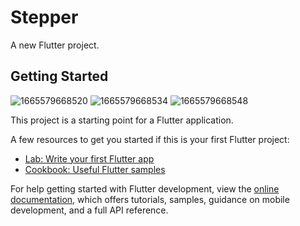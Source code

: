 # Stepper 

A new Flutter project.

## Getting Started
![1665579668520](https://user-images.githubusercontent.com/113710907/195349681-ddcb1652-486a-45e8-912f-9d87c933577a.jpg)
![1665579668534](https://user-images.githubusercontent.com/113710907/195349695-dd638011-29a3-4cb3-822f-ee171a073be0.jpg)
![1665579668548](https://user-images.githubusercontent.com/113710907/195349701-6a9fd03e-4ac9-4141-a76f-a31e767d8208.jpg)

This project is a starting point for a Flutter application.

A few resources to get you started if this is your first Flutter project:

- [Lab: Write your first Flutter app](https://docs.flutter.dev/get-started/codelab)
- [Cookbook: Useful Flutter samples](https://docs.flutter.dev/cookbook)

For help getting started with Flutter development, view the
[online documentation](https://docs.flutter.dev/), which offers tutorials,
samples, guidance on mobile development, and a full API reference.
